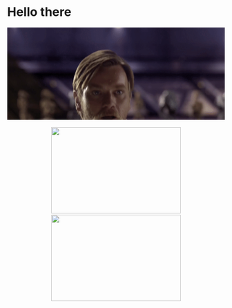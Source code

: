 # Hello there

<p align="center">
  <img src="https://github.com/gloomweaver/gloomweaver/blob/main/hello_there.gif?raw=true" width=600 />
  <p align="center">
    <img src="https://github-readme-stats.vercel.app/api/top-langs/?username=gloomweaver&&theme=dark&layout=compact" width=300 height=200 />
    <img src="https://leetcard.jacoblin.cool/discretus"  width=300 height=200 />
  </p>
</p>
